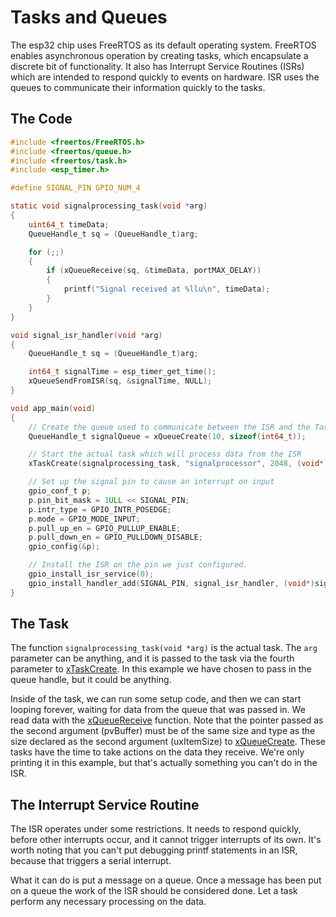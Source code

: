 # Tasks and Queues

The esp32 chip uses FreeRTOS as its default operating system.  FreeRTOS enables asynchronous operation by creating tasks, which encapsulate a discrete bit of functionality.  It also has Interrupt Service Routines (ISRs) which are intended to respond quickly to events on hardware.  ISR uses the queues to communicate their information quickly to the tasks.

## The Code

``` C
#include <freertos/FreeRTOS.h>
#include <freertos/queue.h>
#include <freertos/task.h>
#include <esp_timer.h>

#define SIGNAL_PIN GPIO_NUM_4

static void signalprocessing_task(void *arg)
{
    uint64_t timeData;
    QueueHandle_t sq = (QueueHandle_t)arg;

    for (;;)
    {
        if (xQueueReceive(sq, &timeData, portMAX_DELAY))
        {
            printf("Signal received at %llu\n", timeData);
        }
    }
}

void signal_isr_handler(void *arg)
{
    QueueHandle_t sq = (QueueHandle_t)arg;

    int64_t signalTime = esp_timer_get_time();
    xQueueSendFromISR(sq, &signalTime, NULL);
}

void app_main(void)
{
    // Create the queue used to communicate between the ISR and the Task
    QueueHandle_t signalQueue = xQueueCreate(10, sizeof(int64_t));

    // Start the actual task which will process data from the ISR
    xTaskCreate(signalprocessing_task, "signalprocessor", 2048, (void*)signalQueue, 10, NULL);

    // Set up the signal pin to cause an interrupt on input
    gpio_conf_t p;
    p.pin_bit_mask = 1ULL << SIGNAL_PIN;
    p.intr_type = GPIO_INTR_POSEDGE;
    p.mode = GPIO_MODE_INPUT;
    p.pull_up_en = GPIO_PULLUP_ENABLE;
    p.pull_down_en = GPIO_PULLDOWN_DISABLE;
    gpio_config(&p);

    // Install the ISR on the pin we just configured.   
    gpio_install_isr_service(0);
    gpio_install_handler_add(SIGNAL_PIN, signal_isr_handler, (void*)signalQueue);
}
```

## The Task

The function `signalprocessing_task(void *arg)` is the actual task.  The `arg` parameter can be anything, and it is passed to the task via the fourth parameter to [xTaskCreate](http://esp32.info/docs/esp_idf/html/dd/d3c/group__xTaskCreate.html).  In this example we have chosen to pass in the queue handle, but it could be anything.

Inside of the task, we can run some setup code, and then we can start looping forever, waiting for data from the queue that was passed in.  We read data with the [xQueueReceive](http://esp32.info/docs/esp_idf/html/db/d0d/group__xQueueReceive.html) function.  Note that the pointer passed as the second argument (pvBuffer) must be of the same size and type as the size declared as the second argument (uxItemSize) to [xQueueCreate](http://esp32.info/docs/esp_idf/html/da/ded/group__xQueueCreate.html).  These tasks have the time to take actions on the data they receive.  We're only printing it in this example, but that's actually something you can't do in the ISR.

## The Interrupt Service Routine

The ISR operates under some restrictions.  It needs to respond quickly, before other interrupts occur, and it cannot trigger interrupts of its own.  It's worth noting that you can't put debugging printf statements in an ISR, because that triggers a serial interrupt.

What it can do is put a message on a queue.  Once a message has been put on a queue the work of the ISR should be considered done.  Let a task perform any necessary processing on the data.